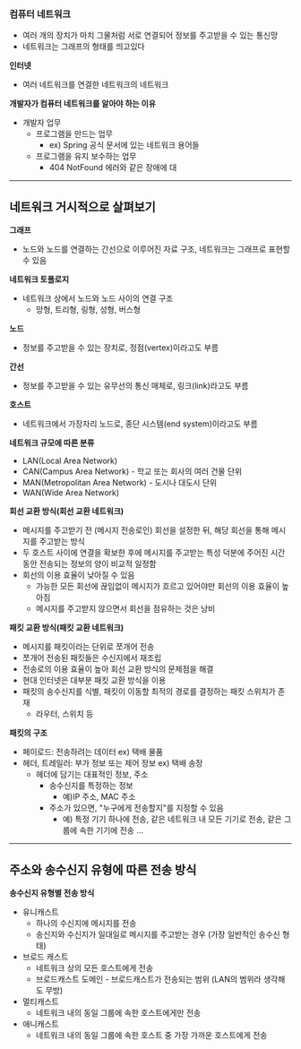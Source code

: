 ### 컴퓨터 네트워크
- 여러 개의 장치가 마치 그물처럼 서로 연결되어 정보를 주고받을 수 있는 통신망
- 네트워크는 그래프의 형태를 띄고있다

**인터넷**
- 여러 네트워크를 연결한 네트워크의 네트워크

**개발자가 컴퓨터 네트워크를 알아야 하는 이유**
- 개발자 업무 
  - 프로그램을 만드는 업무
    - ex) Spring 공식 문서에 있는 네트워크 용어들
  - 프로그램을 유지 보수하는 업무
    - 404 NotFound 에러와 같은 장애에 대

---

## 네트워크 거시적으로 살펴보기

**그래프**
- 노드와 노드를 연결하는 간선으로 이루어진 자료 구조, 네트워크는 그래프로 표현할 수 있음

**네트워크 토폴로지**
- 네트워크 상에서 노드와 노드 사이의 연결 구조
  - 망형, 트리형, 링형, 성형, 버스형

**노드**  
- 정보를 주고받을 수 있는 장치로, 정점(vertex)이라고도 부름

**간선**  
- 정보를 주고받을 수 있는 유무선의 통신 매체로, 링크(link)라고도 부름

**호스트**  
- 네트워크에서 가장자리 노드로, 종단 시스템(end system)이라고도 부름

**네트워크 규모에 따른 분류**  
- LAN(Local Area Network)
- CAN(Campus Area Network) - 학교 또는 회사의 여러 건물 단위 
- MAN(Metropolitan Area Network) - 도시나 대도시 단위 
- WAN(Wide Area Network)

**회선 교환 방식(회선 교환 네트워크)**  
- 메시지를 주고받기 전 (메시지 전송로인) 회선을 설정한 뒤, 해당 회선을 통해 메시지를 주고받는 방식 
- 두 호스트 사이에 연결을 확보한 후에 메시지를 주고받는 특성 덕분에 주어진 시간 동안 전송되는 정보의 양이 비교적 일정함 
- 회선의 이용 효율이 낮아질 수 있음
  - 가능한 모든 회선에 끊임없이 메시지가 흐르고 있어야만 회선의 이용 효율이 높아짐 
  - 메시지를 주고받지 않으면서 회선을 점유하는 것은 낭비

**패킷 교환 방식(패킷 교환 네트워크)**  
- 메시지를 패킷이라는 단위로 쪼개어 전송 
- 쪼개어 전송된 패킷들은 수신지에서 재조립 
- 전송로의 이용 효율이 높아 회선 교환 방식의 문제점을 해결 
- 현대 인터넷은 대부분 패킷 교환 방식을 이용
- 패킷의 송수신지를 식별, 패킷이 이동할 최적의 경로를 결정하는 패킷 스위치가 존재 
  - 라우터, 스위치 등

**패킷의 구조**  
- 페이로드: 전송하려는 데이터 ex) 택배 물품 
- 헤더, 트레일러: 부가 정보 또는 제어 정보 ex) 택배 송장 
  - 헤더에 담기는 대표적인 정보, 주소 
    - 송수신지를 특정하는 정보 
      - 예)IP 주소, MAC 주소 
    - 주소가 있으면, "누구에게 전송할지"를 지정할 수  있음 
      - 예) 특정 기기 하나에 전송, 같은 네트워크 내 모든 기기로 전송, 같은 그룹에 속한 기기에 전송 ...

---

## 주소와 송수신지 유형에 따른 전송 방식

**송수신지 유형별 전송 방식**  
- 유니캐스트 
  - 하나의 수신지에 메시지를 전송
  - 송신지와 수신지가 일대일로 메시지를 주고받는 경우 (가장 일반적인 송수신 형태)
- 브로드 캐스트 
  - 네트워크 상의 모든 호스트에게 전송 
  - 브로드캐스트 도메인 - 브로드캐스트가 전송되는 범위 (LAN의 범위라 생각해도 무방)
- 멀티캐스트 
  - 네트워크 내의 동일 그룹에 속한 호스트에게만 전송
- 애니캐스트 
  - 네트워크 내의 동일 그룹에 속한 호스트 중 가장 가까운 호스트에게 전송



